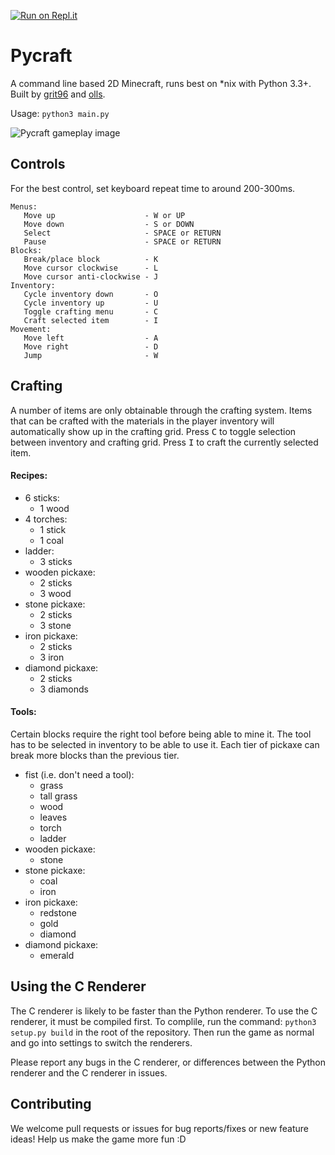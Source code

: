 [![Run on Repl.it](https://repl.it/badge/github/itsapi/pycraft)](https://repl.it/github/itsapi/pycraft)

# Pycraft

A command line based 2D Minecraft, runs best on *nix with Python 3.3+. Built by [grit96](https://github.com/grit96) and [olls](https://github.com/olls).

Usage: `python3 main.py`

![Pycraft gameplay image](https://cdn.dvbris.com/pycraft-2.gif)

## Controls

For the best control, set keyboard repeat time to around 200-300ms.

```
Menus:
   Move up                    - W or UP
   Move down                  - S or DOWN
   Select                     - SPACE or RETURN
   Pause                      - SPACE or RETURN
Blocks:
   Break/place block          - K
   Move cursor clockwise      - L
   Move cursor anti-clockwise - J
Inventory:
   Cycle inventory down       - O
   Cycle inventory up         - U
   Toggle crafting menu       - C
   Craft selected item        - I
Movement:
   Move left                  - A
   Move right                 - D
   Jump                       - W
```

## Crafting

A number of items are only obtainable through the crafting system.
Items that can be crafted with the materials in the player inventory will automatically show up in the crafting grid.
Press <kbd>C</kbd> to toggle selection between inventory and crafting grid. Press <kbd>I</kbd> to craft the currently selected item.

#### Recipes:

- 6 sticks:
   - 1 wood
- 4 torches:
   - 1 stick
   - 1 coal
- ladder:
   - 3 sticks
- wooden pickaxe:
   - 2 sticks
   - 3 wood
- stone pickaxe:
   - 2 sticks
   - 3 stone
- iron pickaxe:
   - 2 sticks
   - 3 iron
- diamond pickaxe:
   - 2 sticks
   - 3 diamonds

####  Tools:

Certain blocks require the right tool before being able to mine it.
The tool has to be selected in inventory to be able to use it.
Each tier of pickaxe can break more blocks than the previous tier.

- fist (i.e. don't need a tool):
   - grass
   - tall grass
   - wood
   - leaves
   - torch
   - ladder
- wooden pickaxe:
   - stone
- stone pickaxe:
   - coal
   - iron
- iron pickaxe:
   - redstone
   - gold
   - diamond
- diamond pickaxe:
   - emerald

## Using the C Renderer

The C renderer is likely to be faster than the Python renderer. To use the C renderer, it must be compiled first. To complile, run the command: `python3 setup.py build` in the root of the repository. Then run the game as normal and go into settings to switch the renderers.

Please report any bugs in the C renderer, or differences between the Python renderer and the C renderer in issues.

## Contributing

We welcome pull requests or issues for bug reports/fixes or new feature ideas! Help us make the game more fun :D

